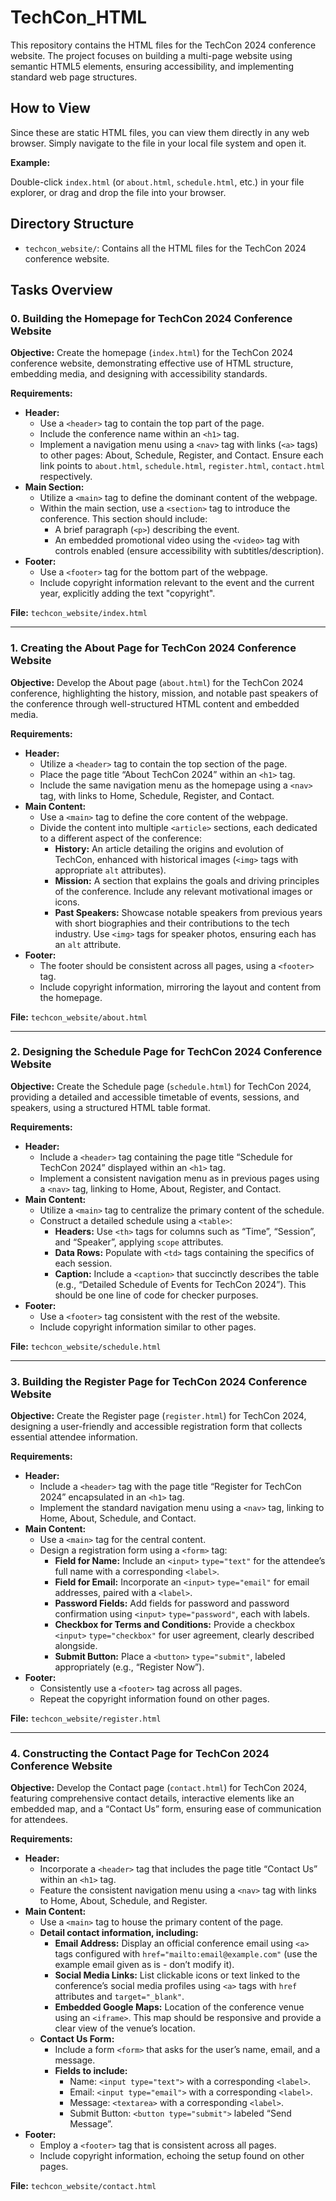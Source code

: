 # TechCon_HTML

This repository contains the HTML files for the TechCon 2024 conference website. The project focuses on building a multi-page website using semantic HTML5 elements, ensuring accessibility, and implementing standard web page structures.

## How to View

Since these are static HTML files, you can view them directly in any web browser. Simply navigate to the file in your local file system and open it.

**Example:**

Double-click `index.html` (or `about.html`, `schedule.html`, etc.) in your file explorer, or drag and drop the file into your browser.

## Directory Structure

* `techcon_website/`: Contains all the HTML files for the TechCon 2024 conference website.

## Tasks Overview

### 0. Building the Homepage for TechCon 2024 Conference Website

**Objective:**
Create the homepage (`index.html`) for the TechCon 2024 conference website, demonstrating effective use of HTML structure, embedding media, and designing with accessibility standards.

**Requirements:**
* **Header:**
    * Use a `<header>` tag to contain the top part of the page.
    * Include the conference name within an `<h1>` tag.
    * Implement a navigation menu using a `<nav>` tag with links (`<a>` tags) to other pages: About, Schedule, Register, and Contact. Ensure each link points to `about.html`, `schedule.html`, `register.html`, `contact.html` respectively.
* **Main Section:**
    * Utilize a `<main>` tag to define the dominant content of the webpage.
    * Within the main section, use a `<section>` tag to introduce the conference. This section should include:
        * A brief paragraph (`<p>`) describing the event.
        * An embedded promotional video using the `<video>` tag with controls enabled (ensure accessibility with subtitles/description).
* **Footer:**
    * Use a `<footer>` tag for the bottom part of the webpage.
    * Include copyright information relevant to the event and the current year, explicitly adding the text "copyright".

**File:** `techcon_website/index.html`

---

### 1. Creating the About Page for TechCon 2024 Conference Website

**Objective:**
Develop the About page (`about.html`) for the TechCon 2024 conference, highlighting the history, mission, and notable past speakers of the conference through well-structured HTML content and embedded media.

**Requirements:**
* **Header:**
    * Utilize a `<header>` tag to contain the top section of the page.
    * Place the page title “About TechCon 2024” within an `<h1>` tag.
    * Include the same navigation menu as the homepage using a `<nav>` tag, with links to Home, Schedule, Register, and Contact.
* **Main Content:**
    * Use a `<main>` tag to define the core content of the webpage.
    * Divide the content into multiple `<article>` sections, each dedicated to a different aspect of the conference:
        * **History:** An article detailing the origins and evolution of TechCon, enhanced with historical images (`<img>` tags with appropriate `alt` attributes).
        * **Mission:** A section that explains the goals and driving principles of the conference. Include any relevant motivational images or icons.
        * **Past Speakers:** Showcase notable speakers from previous years with short biographies and their contributions to the tech industry. Use `<img>` tags for speaker photos, ensuring each has an `alt` attribute.
* **Footer:**
    * The footer should be consistent across all pages, using a `<footer>` tag.
    * Include copyright information, mirroring the layout and content from the homepage.

**File:** `techcon_website/about.html`

---

### 2. Designing the Schedule Page for TechCon 2024 Conference Website

**Objective:**
Create the Schedule page (`schedule.html`) for TechCon 2024, providing a detailed and accessible timetable of events, sessions, and speakers, using a structured HTML table format.

**Requirements:**
* **Header:**
    * Include a `<header>` tag containing the page title “Schedule for TechCon 2024” displayed within an `<h1>` tag.
    * Implement a consistent navigation menu as in previous pages using a `<nav>` tag, linking to Home, About, Register, and Contact.
* **Main Content:**
    * Utilize a `<main>` tag to centralize the primary content of the schedule.
    * Construct a detailed schedule using a `<table>`:
        * **Headers:** Use `<th>` tags for columns such as “Time”, “Session”, and “Speaker”, applying `scope` attributes.
        * **Data Rows:** Populate with `<td>` tags containing the specifics of each session.
        * **Caption:** Include a `<caption>` that succinctly describes the table (e.g., “Detailed Schedule of Events for TechCon 2024”). This should be one line of code for checker purposes.
* **Footer:**
    * Use a `<footer>` tag consistent with the rest of the website.
    * Include copyright information similar to other pages.

**File:** `techcon_website/schedule.html`

---

### 3. Building the Register Page for TechCon 2024 Conference Website

**Objective:**
Create the Register page (`register.html`) for TechCon 2024, designing a user-friendly and accessible registration form that collects essential attendee information.

**Requirements:**
* **Header:**
    * Include a `<header>` tag with the page title “Register for TechCon 2024” encapsulated in an `<h1>` tag.
    * Implement the standard navigation menu using a `<nav>` tag, linking to Home, About, Schedule, and Contact.
* **Main Content:**
    * Use a `<main>` tag for the central content.
    * Design a registration form using a `<form>` tag:
        * **Field for Name:** Include an `<input>` `type="text"` for the attendee’s full name with a corresponding `<label>`.
        * **Field for Email:** Incorporate an `<input>` `type="email"` for email addresses, paired with a `<label>`.
        * **Password Fields:** Add fields for password and password confirmation using `<input>` `type="password"`, each with labels.
        * **Checkbox for Terms and Conditions:** Provide a checkbox `<input>` `type="checkbox"` for user agreement, clearly described alongside.
        * **Submit Button:** Place a `<button>` `type="submit"`, labeled appropriately (e.g., “Register Now”).
* **Footer:**
    * Consistently use a `<footer>` tag across all pages.
    * Repeat the copyright information found on other pages.

**File:** `techcon_website/register.html`

---

### 4. Constructing the Contact Page for TechCon 2024 Conference Website

**Objective:**
Develop the Contact page (`contact.html`) for TechCon 2024, featuring comprehensive contact details, interactive elements like an embedded map, and a “Contact Us” form, ensuring ease of communication for attendees.

**Requirements:**
* **Header:**
    * Incorporate a `<header>` tag that includes the page title “Contact Us” within an `<h1>` tag.
    * Feature the consistent navigation menu using a `<nav>` tag with links to Home, About, Schedule, and Register.
* **Main Content:**
    * Use a `<main>` tag to house the primary content of the page.
    * **Detail contact information, including:**
        * **Email Address:** Display an official conference email using `<a>` tags configured with `href="mailto:email@example.com"` (use the example email given as is - don’t modify it).
        * **Social Media Links:** List clickable icons or text linked to the conference’s social media profiles using `<a>` tags with `href` attributes and `target="_blank"`.
        * **Embedded Google Maps:** Location of the conference venue using an `<iframe>`. This map should be responsive and provide a clear view of the venue’s location.
    * **Contact Us Form:**
        * Include a form `<form>` that asks for the user’s name, email, and a message.
        * **Fields to include:**
            * Name: `<input type="text">` with a corresponding `<label>`.
            * Email: `<input type="email">` with a corresponding `<label>`.
            * Message: `<textarea>` with a corresponding `<label>`.
            * Submit Button: `<button type="submit">` labeled “Send Message”.
* **Footer:**
    * Employ a `<footer>` tag that is consistent across all pages.
    * Include copyright information, echoing the setup found on other pages.

**File:** `techcon_website/contact.html`
